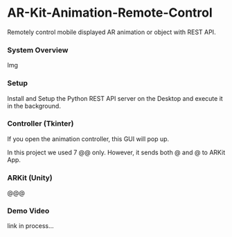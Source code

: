 # AR-Kit-Animation-Remote-Control
Remotely control mobile displayed AR animation or object with REST API.


### System Overview
Img


### Setup
Install and Setup the Python REST API server on the Desktop and execute it in the background.


### Controller (Tkinter)
If you open the animation controller, this GUI will pop up.

In this project we used 7 @@ only.
However, it sends both @ and @ to ARKit App.


### ARKit (Unity)
@@@

### Demo Video
link in process...

